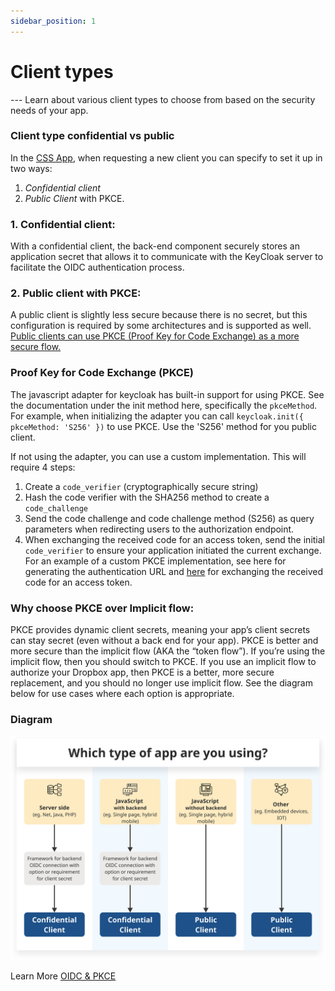 ```yaml
---
sidebar_position: 1
---
```


# Client types

--- Learn about various client types to choose from based on the security needs of your app.

### Client type confidential vs public

In the [CSS App](https://bcgov.github.io/sso-requests), when requesting a new client you can specify to set it up in two ways: 
1. _Confidential client_ 
2. _Public Client_ with PKCE.

### 1. Confidential client:
With a confidential client, the back-end component securely stores an application secret that allows it to communicate with the KeyCloak server to facilitate the OIDC authentication process.

### 2. Public client with PKCE:
A public client is slightly less secure because there is no secret, but this configuration is required by some architectures and is supported as well. [Public clients can use PKCE (Proof Key for Code Exchange) as a more secure flow.](client-types#proof-key-for-code-exchange-pkce)

### Proof Key for Code Exchange (PKCE)

The javascript adapter for keycloak has built-in support for using PKCE. See the documentation under the init method here, specifically the `pkceMethod`.
For example, when initializing the adapter you can call `keycloak.init({ pkceMethod: 'S256' })` to use PKCE. Use the 'S256' method for you public client.

If not using the adapter, you can use a custom implementation. This will require 4 steps:

1. Create a `code_verifier` (cryptographically secure string)
2. Hash the code verifier with the SHA256 method to create a `code_challenge`
3. Send the code challenge and code challenge method (S256) as query parameters when redirecting users to the authorization endpoint.
4. When exchanging the received code for an access token, send the initial `code_verifier` to ensure your application initiated the current exchange.
For an example of a custom PKCE implementation, see here for generating the authentication URL and [here](https://github.com/bcgov/sso-requests/blob/dev/app/utils/openid.ts) for exchanging the received code for an access token.

### Why choose PKCE over Implicit flow:
PKCE provides dynamic client secrets, meaning your app’s client secrets can stay secret (even without a back end for your app). PKCE is better and more secure than the implicit flow (AKA the “token flow”). 
If you’re using the implicit flow, then you should switch to PKCE. If you use an implicit flow to authorize your Dropbox app, then PKCE is a better, more secure replacement, and you should no longer use implicit flow.
See the diagram below for use cases where each option is appropriate.

### Diagram

![Private vs Confidential](client_type_Dec2023.svg)

Learn More [OIDC & PKCE](https://auth0.com/docs/get-started/authentication-and-authorization-flow/authorization-code-flow-with-proof-key-for-code-exchange-pkce)
